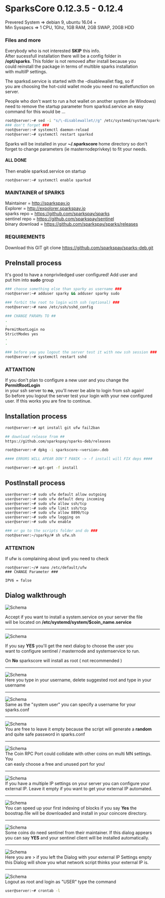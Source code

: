 # SparksCore 0.12.3.5 - 0.12.4 
Prevered System => debian 9, ubuntu 16.04 +  
Min Sysspecs => 1 CPU, 1Ghz, 1GB RAM, 2GB SWAP, 20GB HDD  

### Files and more
Everybody who is not interested **SKIP** this info.  
After sucessfull installation there will be a config folder in  
**/opt/sparks**. This folder is not removed after install because you  
could reinstall the package in terms of multible sparks installation   
with multiIP settings.  
  
The sparksd.service is started with the -disablewallet flag, so if  
you are choosing the hot-cold wallet mode you need no walletfunction on
server.  
  
People who don't want to run a hot wallet on another system (ie Windows)  
need to remove the startup parameter from sparksd.service an easy  
command for this would be ...

```` bash
root@server:~# sed -i "s/\-disablewallet//g" /etc/systemd/system/sparksd.service
### don't forget ###
root@server:~# systemctl daemon-reload
root@server:~# systemctl restart sparksd
````  
  
Sparks will be installed in your **~/.sparkscore** home directory so don't  
forget to change parameters (ie masternodeprivkey) to fit your needs.  

#### ALL DONE
Then enable sparksd.service on startup
````
root@server:~# systemctl enable sparksd
````  


### MAINTAINER of SPARKS
Maintainer = http://sparkspay.io  
Explorer = http://expolorer.sparkspay.io  
sparks repo =   https://github.com/sparkspay/sparks  
sentinel repo = https://github.com/sparkspay/sentinel   
binary download = https://github.com/sparkspay/sparks/releases

### REQUIREMENTS
Download this GIT 
git clone https://github.com/sparkspay/sparks-deb.git


## PreInstall process 
It's good to have a nonpriviledged user configured! Add user and  
put him into **sudo** group  
```` bash
### choose something else than sparky as username ###
root@server:~# adduser sparky && adduser sparky sudo

### forbit the root to login with ssh (optional) ###
root@server:~# nano /etc/ssh/sshd_config

### CHANGE PARAMs TO ##
.
.
PermitRootLogin no
StrictModes yes
.
.

### before you you logout the server test it with new ssh session ###
root@server:~# systemctl restart sshd

````
### ATTANTION
If you don't plan to configure a new user and you change the **PermitRootLogin**  
in your ssh server to **no**, you'll never be able to login from ssh again!  
So before you logout the server test your login with your new configured user. If 
this works you are fine to continue.


## Installation process
```` bash
root@server:~# apt install git ufw fail2ban

## download release from ##
https://github.com/sparkspay/sparks-deb/releases

root@server:~# dpkg -i sparkscore-<version>.deb

#### ERRORS WILL APEAR DON'T PANIK -> -f install will FIX deps ####

root@server:~# apt-get -f install

````

## PostInstall process
```` bash
user@server:~# sudo ufw default allow outgoing
user@server:~# sudo ufw default deny incoming
user@server:~# sudo ufw allow ssh/tcp
user@server:~# sudo ufw limit ssh/tcp
user@server:~# sudo ufw allow 8890/tcp
user@server:~# sudo ufw logging on
user@server:~# sudo ufw enable

### or go to the scripts folder and do ###
root@server:~/sparky/# sh ufw.sh

````
### ATTENTION  
If ufw is complaining about ipv6 you need to check
````
root@server:~/# nano /etc/default/ufw
### CHANGE Parameter ###

IPV6 = false 
````


## Dialog walkthrough


![Schema](img/dialog_system_service.png)  

Accept if you want to install a system.service on your server the file    
will be located on **/etc/systemd/system/$coin_name.service**  
***

![Schema](img/dialog_user_question.png)  

If you say **YES** you'll get the next dialog to choose the user you  
want to configure sentinel / masternode and systemservice to run.  
  
On **No** sparkscore will install as root ( not recommended )  
***

![Schema](img/dialog_username.png)  
Here you type in your username, delete suggested root and type in your
username
***

![Schema](img/dialog_sparksconf_username.png)  
Same as the "system user" you can specify a username for your sparks.conf  
***

![Schema](img/dialog_sparksconf_rpcpwd.png)  
You are free to leave it empty because the script will generate a **random**  
and quite safe password in sparks.conf  
***

![Schema](img/dialog_sparksconf_port.png)  
The Coin RPC Port could collidate with other coins on multi MN settings. You  
can easly choose a free and unused port for you!  
***  

![Schema](img/dialog_sparksconf_ip.png)  
If you have a multiple IP settings on your server you can configure your  
external IP. Leave it empty if you want to get your external IP automated.  
***  

![Schema](img/dialog_boostrap.png)  
You can speed up your first indexing of blocks if you say **Yes** the  
boostrap.file will be downloaded and install in your coincore directory.  
***  

![Schema](img/dialog_sentinel.png)  
Some coins do need sentinel from their maintainer. If this dialog appears  
you can say **YES** and your sentinel client will be installed automatically.  
***

![Schema](img/dialog_extip.png)  
Here you are > if you left the Dialog with your external IP Settings empty  
this Dialog will show you what network script thinks your external IP is.  
***

![Schema](img/crontab.png)  
Logout as root and login as "USER" type the command  

````bash
user@server:~# crontab -l
````
